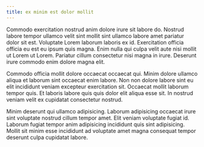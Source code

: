 ```yaml
---
title: ex minim est dolor mollit
---
```


Commodo exercitation nostrud anim dolore irure sit labore do. Nostrud labore tempor ullamco velit sint mollit sint ullamco labore amet pariatur dolor sit est. Voluptate Lorem laborum laboris ex id. Exercitation officia officia eu est eu ipsum quis magna. Enim nulla qui culpa velit aute nisi mollit ut Lorem ut Lorem. Pariatur cillum consectetur nisi magna in irure. Deserunt irure commodo enim dolore magna elit.

Commodo officia mollit dolore occaecat occaecat qui. Minim dolore ullamco aliqua et laborum sint occaecat enim labore. Non non dolore labore sint eu elit incididunt veniam excepteur exercitation sit. Occaecat mollit laborum tempor quis. Et laboris labore quis quis dolor elit aliqua esse sit. In nostrud veniam velit ex cupidatat consectetur nostrud.

Minim deserunt qui ullamco adipisicing. Laborum adipisicing occaecat irure sint voluptate nostrud cillum tempor amet. Elit veniam voluptate fugiat id. Laborum fugiat tempor anim adipisicing incididunt quis sint adipisicing. Mollit sit minim esse incididunt ad voluptate amet magna consequat tempor deserunt culpa cupidatat labore.